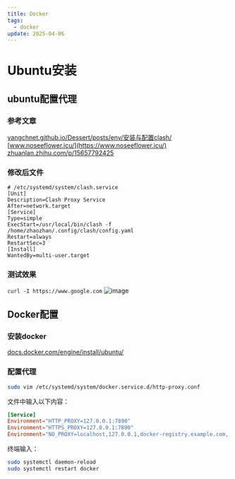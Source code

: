 ```yaml
---
title: Docker
tags:
  - docker
update: 2025-04-06
---
```

# Ubuntu安装
## ubuntu配置代理
### 参考文章
[yangchnet.github.io/Dessert/posts/env/安装与配置clash/](https://yangchnet.github.io/Dessert/posts/env/%E5%AE%89%E8%A3%85%E4%B8%8E%E9%85%8D%E7%BD%AEclash/)
[www.noseeflower.icu/](https://www.noseeflower.icu/)
[zhuanlan.zhihu.com/p/15657792425](https://zhuanlan.zhihu.com/p/15657792425)
### 修改后文件
```plaintext
# /etc/systemd/system/clash.service
[Unit]
Description=Clash Proxy Service
After=network.target
[Service]
Type=simple
ExecStart=/usr/local/bin/clash -f /home/zhaozhan/.config/clash/config.yaml
Restart=always
RestartSec=3
[Install]
WantedBy=multi-user.target
```
### 测试效果
`curl -I https://www.google.com`
![image](https://picture.zhaozhan.site/docker-proxy.png)
## Docker配置
### 安装docker
[docs.docker.com/engine/install/ubuntu/](https://docs.docker.com/engine/install/ubuntu/)
### 配置代理
```bash
sudo vim /etc/systemd/system/docker.service.d/http-proxy.conf
```
文件中输入以下内容：
```conf
[Service]
Environment="HTTP_PROXY=127.0.0.1:7890"
Environment="HTTPS_PROXY=127.0.0.1:7890"
Environment="NO_PROXY=localhost,127.0.0.1,docker-registry.example.com,.corp"
```
终端输入：
```bash
sudo systemctl daemon-reload
sudo systemctl restart docker
```